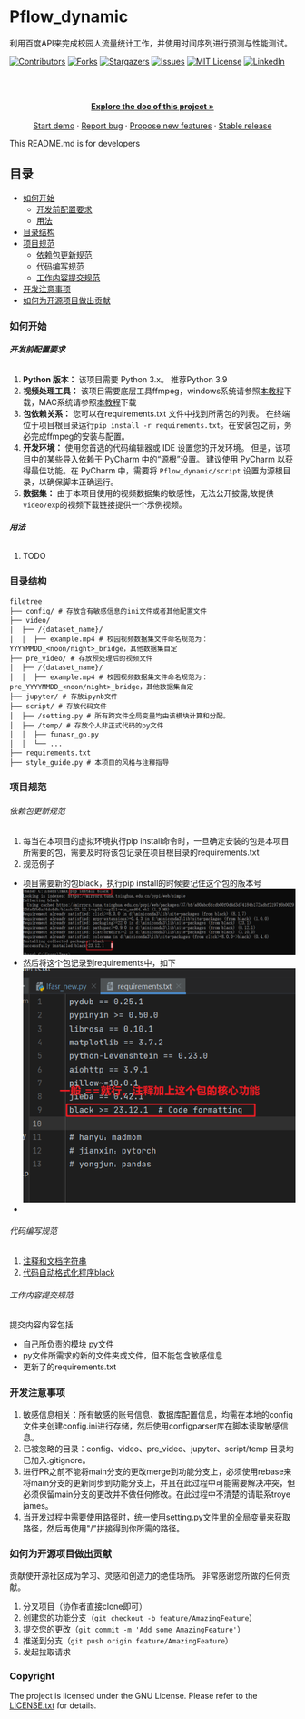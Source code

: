 

# Pflow_dynamic

利用百度API来完成校园人流量统计工作，并使用时间序列进行预测与性能测试。

<!-- PROJECT SHIELDS -->

[![Contributors][contributors-shield]][contributors-url]
[![Forks][forks-shield]][forks-url]
[![Stargazers][stars-shield]][stars-url]
[![Issues][issues-shield]][issues-url]
[![MIT License][license-shield]][license-url]
[![LinkedIn][linkedin-shield]][linkedin-url]

<!-- PROJECT LOGO -->
<br />

<p align="center">
  <a href="https://github.com/TroyeJames9/Pflow_dynamic/">
  </a>
  <p align="center">
    <br />
    <a href="https://www.mubu.com/doc/HBnmzNb3PI"><strong>Explore the doc of this project »</strong></a>
    <br />
    <br />
    <a href="https://github.com/TroyeJames9/Pflow_dynamic/blob/main/jupyter/funasr_run_single.ipynb">Start demo</a>
    ·
    <a href="https://github.com/TroyeJames9/Pflow_dynamic/issues">Report bug</a>
    ·
    <a href="https://github.com/TroyeJames9/Pflow_dynamic/issues">Propose new features</a>
    ·
    <a href="https://github.com/TroyeJames9/Pflow_dynamic/releases/">Stable release</a>
  </p>

</p>


 This README.md is for developers
 
## 目录

- [如何开始](#如何开始)
  - [开发前配置要求](#开发前配置要求)
  - [用法](#用法)
- [目录结构](#目录结构)
- [项目规范](#项目规范)
  - [依赖包更新规范](#依赖包更新规范)
  - [代码编写规范](#代码编写规范)
  - [工作内容提交规范](#工作内容提交规范)
- [开发注意事项](#开发注意事项)
- [如何为开源项目做出贡献](#如何为开源项目做出贡献)

### 如何开始

###### **开发前配置要求**

1. **Python 版本：** 该项目需要 Python 3.x。 推荐Python 3.9
2. **视频处理工具：** 该项目需要底层工具ffmpeg，windows系统请参照[本教程](https://phoenixnap.com/kb/ffmpeg-windows)下载，MAC系统请参照[本教程](https://phoenixnap.com/kb/ffmpeg-mac)下载
3. **包依赖关系：** 您可以在requirements.txt 文件中找到所需包的列表。 在终端位于项目根目录运行`pip install -r requirements.txt`。在安装包之前，务必完成ffmpeg的安装与配置。
4. **开发环境：** 使用您首选的代码编辑器或 IDE 设置您的开发环境。 但是，该项目中的某些导入依赖于 PyCharm 中的“源根”设置。 建议使用 PyCharm 以获得最佳功能。在 PyCharm 中，需要将 `Pflow_dynamic/script` 设置为源根目录，以确保脚本正确运行。
5. **数据集：** 由于本项目使用的视频数据集的敏感性，无法公开披露,故提供`video/exp`的视频下载链接提供一个示例视频。

###### **用法**

1. TODO

### 目录结构

```
filetree 
├── config/ # 存放含有敏感信息的ini文件或者其他配置文件
├── video/
│  ├── /{dataset_name}/
│  │  ├── example.mp4 # 校园视频数据集文件命名规范为：YYYYMMDD_<noon/night>_bridge，其他数据集自定
├── pre_video/ # 存放预处理后的视频文件
│  ├── /{dataset_name}/
│  │  ├── example.mp4 # 校园视频数据集文件命名规范为：pre_YYYYMMDD_<noon/night>_bridge，其他数据集自定
├── jupyter/ # 存放ipynb文件
├── script/ # 存放代码文件
│  ├── /setting.py # 所有跨文件全局变量均由该模块计算和分配。
│  ├── /temp/ # 存放个人非正式代码的py文件
│  │  ├── funasr_go.py
│  │  └── ...
├── requirements.txt
├── style_guide.py # 本项目的风格与注释指导

```

### 项目规范

###### 依赖包更新规范
1. 每当在本项目的虚拟环境执行pip install命令时，一旦确定安装的包是本项目所需要的包，需要及时将该包记录在项目根目录的requirements.txt
2. 规范例子  
- 项目需要新的包black，执行pip install的时候要记住这个包的版本号  
![image](https://github.com/TroyeJames9/Pflow_dynamic/blob/main/IMG/require_1.jpg)
- 然后将这个包记录到requirements中，如下  
![image](https://github.com/TroyeJames9/Pflow_dynamic/blob/main/IMG/require_2.jpg)
- 
###### 代码编写规范
1. [注释和文档字符串](https://mubu.com/doc/4v3SAhMn7es#o-9LDwq4Ni1S)
2. [代码自动格式化程序black](https://mubu.com/doc/4v3SAhMn7es#o-oIpzb5N96T)

###### 工作内容提交规范
提交内容内容包括
- 自己所负责的模块 py文件
- py文件所需求的新的文件夹或文件，但不能包含敏感信息
- 更新了的requirements.txt

### 开发注意事项
1. 敏感信息相关：所有敏感的账号信息、数据库配置信息，均需在本地的config文件夹创建config.ini进行存储，然后使用configparser库在脚本读取敏感信息。
2. 已被忽略的目录：config、video、pre_video、jupyter、script/temp 目录均已加入.gitignore。
3. 进行PR之前不能将main分支的更改merge到功能分支上，必须使用rebase来将main分支的更新同步到功能分支上，并且在此过程中可能需要解决冲突，但必须保留main分支的更改并不做任何修改。在此过程中不清楚的请联系troye james。
4. 当开发过程中需要使用路径时，统一使用setting.py文件里的全局变量来获取路径，然后再使用"/"拼接得到你所需的路径。

### 如何为开源项目做出贡献

贡献使开源社区成为学习、灵感和创造力的绝佳场所。 非常感谢您所做的任何贡献。


1. 分叉项目（协作者直接clone即可）
2. 创建您的功能分支（`git checkout -b feature/AmazingFeature`）
3. 提交您的更改（`git commit -m 'Add some AmazingFeature'`）
4. 推送到分支（`git push origin feature/AmazingFeature`）
5. 发起拉取请求

### Copyright

The project is licensed under the GNU License. Please refer to the [LICENSE.txt](https://github.com/TroyeJames9/Pflow_dynamic/LICENSE.txt) for details. 

<!-- links -->
[your-project-path]:TroyeJames9/Pflow_dynamic
[contributors-shield]: https://img.shields.io/github/contributors/TroyeJames9/Pflow_dynamic.svg?style=flat-square
[contributors-url]: https://github.com/TroyeJames9/Pflow_dynamic/graphs/contributors
[forks-shield]: https://img.shields.io/github/forks/TroyeJames9/Pflow_dynamic.svg?style=flat-square
[forks-url]: https://github.com/TroyeJames9/Pflow_dynamic/network/members
[stars-shield]: https://img.shields.io/github/stars/TroyeJames9/Pflow_dynamic.svg?style=flat-square
[stars-url]: https://github.com/TroyeJames9/Pflow_dynamic/stargazers
[issues-shield]: https://img.shields.io/github/issues/TroyeJames9/Pflow_dynamic.svg?style=flat-square
[issues-url]: https://img.shields.io/github/issues/TroyeJames9/Pflow_dynamic.svg
[license-shield]: https://img.shields.io/github/license/TroyeJames9/Pflow_dynamic.svg?style=flat-square
[license-url]: https://github.com/TroyeJames9/Pflow_dynamic/LICENSE.txt
[linkedin-shield]: https://img.shields.io/badge/-LinkedIn-black.svg?style=flat-square&logo=linkedin&colorB=555
[linkedin-url]: https://linkedin.com/in/shaojintian





